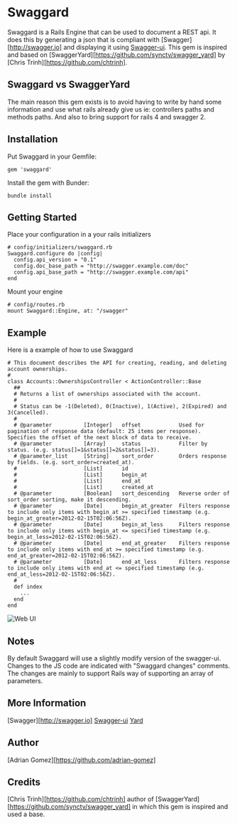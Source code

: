 Swaggard
========

Swaggard is a Rails Engine that can be used to document a REST api. It does this by generating a
json that is compliant with [Swagger][http://swagger.io] and displaying it using [Swagger-ui](https://github.com/wordnik/swagger-ui).
This gem is inspired and based on [SwaggerYard][https://github.com/synctv/swagger_yard] by [Chris Trinh][https://github.com/chtrinh]. 
 
 
Swaggard vs SwaggerYard
-----------------------

The main reason this gem exists is to avoid having to write by hand some information and use what
rails already give us ie: controllers paths and methods paths.
And also to bring support for rails 4 and swagger 2.

Installation
------------
  
Put Swaggard in your Gemfile:

    gem 'swaggard'

Install the gem with Bunder:

    bundle install


Getting Started
-----------------

Place your configuration in a your rails initializers
    
    # config/initializers/swaggard.rb
    Swaggard.configure do |config|
      config.api_version = "0.1"
      config.doc_base_path = "http://swagger.example.com/doc"
      config.api_base_path = "http://swagger.example.com/api"
    end

Mount your engine

	# config/routes.rb
	mount Swaggard::Engine, at: "/swagger"


Example
-------

Here is a example of how to use Swaggard

    # This document describes the API for creating, reading, and deleting account ownerships.
    #
    class Accounts::OwnershipsController < ActionController::Base
      ##
      # Returns a list of ownerships associated with the account.
      #
      # Status can be -1(Deleted), 0(Inactive), 1(Active), 2(Expired) and 3(Cancelled).
      #
      # @parameter          [Integer]   offset            Used for pagination of response data (default: 25 items per response). Specifies the offset of the next block of data to receive.
      # @parameter          [Array]     status            Filter by status. (e.g. status[]=1&status[]=2&status[]=3).
      # @parameter_list     [String]    sort_order        Orders response by fields. (e.g. sort_order=created_at).
      #                     [List]      id                
      #                     [List]      begin_at          
      #                     [List]      end_at            
      #                     [List]      created_at        
      # @parameter          [Boolean]   sort_descending   Reverse order of sort_order sorting, make it descending.
      # @parameter          [Date]      begin_at_greater  Filters response to include only items with begin_at >= specified timestamp (e.g. begin_at_greater=2012-02-15T02:06:56Z).
      # @parameter          [Date]      begin_at_less     Filters response to include only items with begin_at <= specified timestamp (e.g. begin_at_less=2012-02-15T02:06:56Z).
      # @parameter          [Date]      end_at_greater    Filters response to include only items with end_at >= specified timestamp (e.g. end_at_greater=2012-02-15T02:06:56Z).
      # @parameter          [Date]      end_at_less       Filters response to include only items with end_at <= specified timestamp (e.g. end_at_less=2012-02-15T02:06:56Z).
      #
      def index
        ...
      end
    end


![Web UI](https://raw.github.com/synctv/swagger_yard/master/example/web-ui.png)


Notes
-----

By default Swaggard will use a slightly modify version of the swagger-ui.
Changes to the JS code are indicated with "Swaggard changes" comments. The changes are mainly to
support Rails way of supporting an array of parameters.


More Information
-----------------

[Swagger][http://swagger.io]
[Swagger-ui](https://github.com/wordnik/swagger-ui)
[Yard](https://github.com/lsegal/yard)


Author
------

[Adrian Gomez][https://github.com/adrian-gomez]


Credits
-------

[Chris Trinh][https://github.com/chtrinh] author of [SwaggerYard][https://github.com/synctv/swagger_yard] in which this gem is
inspired and used a base.